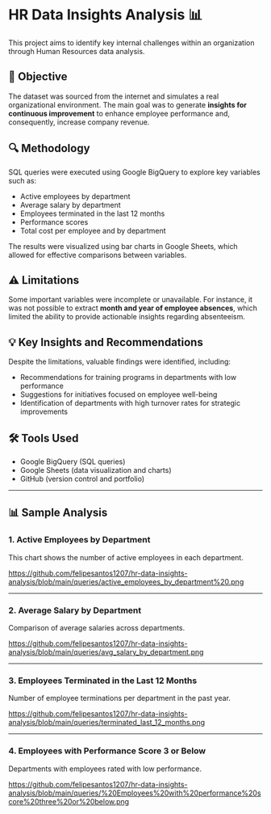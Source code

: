 # HR Data Insights Analysis 📊

This project aims to identify key internal challenges within an organization through Human Resources data analysis.

## 🎯 Objective

The dataset was sourced from the internet and simulates a real organizational environment. The main goal was to generate **insights for continuous improvement** to enhance employee performance and, consequently, increase company revenue.

## 🔍 Methodology

SQL queries were executed using Google BigQuery to explore key variables such as:

- Active employees by department
- Average salary by department
- Employees terminated in the last 12 months
- Performance scores
- Total cost per employee and by department

The results were visualized using bar charts in Google Sheets, which allowed for effective comparisons between variables.

## ⚠️ Limitations

Some important variables were incomplete or unavailable. For instance, it was not possible to extract **month and year of employee absences**, which limited the ability to provide actionable insights regarding absenteeism.

## 💡 Key Insights and Recommendations

Despite the limitations, valuable findings were identified, including:

- Recommendations for training programs in departments with low performance
- Suggestions for initiatives focused on employee well-being
- Identification of departments with high turnover rates for strategic improvements

## 🛠️ Tools Used

- Google BigQuery (SQL queries)
- Google Sheets (data visualization and charts)
- GitHub (version control and portfolio)

---

## 📊 Sample Analysis

### 1. Active Employees by Department
This chart shows the number of active employees in each department.

https://github.com/felipesantos1207/hr-data-insights-analysis/blob/main/queries/active_employees_by_department%20.png

---

### 2. Average Salary by Department
Comparison of average salaries across departments.

https://github.com/felipesantos1207/hr-data-insights-analysis/blob/main/queries/avg_salary_by_department.png

---

### 3. Employees Terminated in the Last 12 Months
Number of employee terminations per department in the past year.

https://github.com/felipesantos1207/hr-data-insights-analysis/blob/main/queries/terminated_last_12_months.png

---

### 4. Employees with Performance Score 3 or Below
Departments with employees rated with low performance.

https://github.com/felipesantos1207/hr-data-insights-analysis/blob/main/queries/%20Employees%20with%20performance%20score%20three%20or%20below.png
